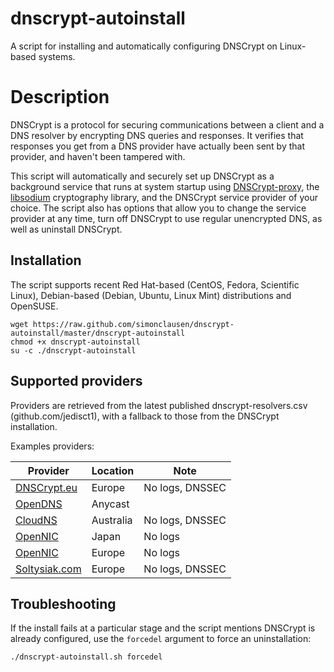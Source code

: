 dnscrypt-autoinstall
====================
A script for installing and automatically configuring DNSCrypt on Linux-based systems.

# Description

DNSCrypt is a protocol for securing communications between a client and a DNS resolver by encrypting DNS queries and responses. It verifies that responses you get from a DNS provider have actually been sent by that provider, and haven't been tampered with.

This script will automatically and securely set up DNSCrypt as a background service that runs at system startup using [DNSCrypt-proxy](https://github.com/jedisct1/dnscrypt-proxy/), the [libsodium](https://github.com/jedisct1/libsodium) cryptography library, and the DNSCrypt service provider of your choice. The script also has options that allow you to change the service provider at any time, turn off DNSCrypt to use regular unencrypted DNS, as well as uninstall DNSCrypt.

## Installation

The script supports recent Red Hat-based (CentOS, Fedora, Scientific Linux), Debian-based (Debian, Ubuntu, Linux Mint) distributions and OpenSUSE.

```
wget https://raw.github.com/simonclausen/dnscrypt-autoinstall/master/dnscrypt-autoinstall
chmod +x dnscrypt-autoinstall
su -c ./dnscrypt-autoinstall
```

## Supported providers

Providers are retrieved from the latest published dnscrypt-resolvers.csv (github.com/jedisct1),
with a fallback to those from the DNSCrypt installation.

Examples providers:

Provider | Location | Note
-------- | -------- | ----
[DNSCrypt.eu](https://dnscrypt.eu/) | Europe | No logs, DNSSEC
[OpenDNS](https://www.opendns.com/about/innovations/dnscrypt/) | Anycast | 
[CloudNS](https://cloudns.com.au/) | Australia | No logs, DNSSEC
[OpenNIC](https://www.opennicproject.org/) | Japan | No logs
[OpenNIC](https://www.opennicproject.org/) | Europe | No logs
[Soltysiak.com](http://dc1.soltysiak.com/) | Europe | No logs, DNSSEC

## Troubleshooting

If the install fails at a particular stage and the script mentions DNSCrypt is already configured, use the `forcedel` argument to force an uninstallation:

```
./dnscrypt-autoinstall.sh forcedel
```
